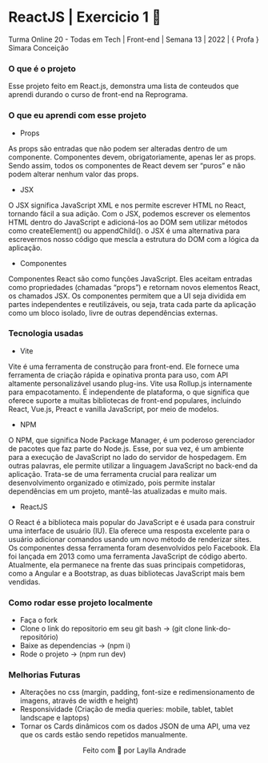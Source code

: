 #  ReactJS | Exercicio 1 🚀 

Turma Online 20 - Todas em Tech  | Front-end | Semana 13 | 2022 | { Profa } Simara Conceição

### O que é o projeto
Esse projeto feito em React.js, demonstra uma lista de conteudos que aprendi durando o curso de front-end na Reprograma.

### O que eu aprendi com esse projeto
* Props

As props são entradas que não podem ser alteradas dentro de um componente. Componentes devem, obrigatoriamente, apenas ler as props. Sendo assim, todos os componentes de React devem ser “puros” e não podem alterar nenhum valor das props.

* JSX

O JSX significa JavaScript XML e nos permite escrever HTML no React, tornando fácil a sua adição. Com o JSX, podemos escrever os elementos HTML dentro do JavaScript e adicioná-los ao DOM sem utilizar métodos como createElement() ou appendChild(). o JSX é uma alternativa para escrevermos nosso código que mescla a estrutura do DOM com a lógica da aplicação.

* Componentes

Componentes React são como funções JavaScript. Eles aceitam entradas como propriedades (chamadas “props”) e retornam novos elementos React, os chamados JSX. Os componentes permitem que a UI seja dividida em partes independentes e reutilizáveis, ou seja, trata cada parte da aplicação como um bloco isolado, livre de outras dependências externas.

### Tecnologia usadas

* Vite

Vite é uma ferramenta de construção para front-end. Ele fornece uma ferramenta de criação rápida e opinativa pronta para uso, com API altamente personalizável usando plug-ins. Vite usa Rollup.js internamente para empacotamento. É independente de plataforma, o que significa que oferece suporte a muitas bibliotecas de front-end populares, incluindo React, Vue.js, Preact e vanilla JavaScript, por meio de modelos.

* NPM

O NPM, que significa Node Package Manager, é um poderoso gerenciador de pacotes que faz parte do Node.js. Esse, por sua vez, é um ambiente para a execução de JavaScript no lado do servidor de hospedagem. Em outras palavras, ele permite utilizar a linguagem JavaScript no back-end da aplicação. Trata-se de uma ferramenta crucial para realizar um desenvolvimento organizado e otimizado, pois permite instalar dependências em um projeto, mantê-las atualizadas e muito mais. 

* ReactJS

O React é a biblioteca mais popular do JavaScript e é usada para construir uma interface de usuário (IU). Ela oferece uma resposta excelente para o usuário adicionar comandos usando um novo método de renderizar sites. Os componentes dessa ferramenta foram desenvolvidos pelo Facebook. Ela foi lançada em 2013 como uma ferramenta JavaScript de código aberto. Atualmente, ela permanece na frente das suas principais competidoras, como a Angular e a Bootstrap, as duas bibliotecas JavaScript mais bem vendidas.  

### Como rodar esse projeto localmente

* Faça o fork
* Clone o link do repositorio em seu git bash -> (git clone link-do-repositório)
* Baixe as dependencias -> (npm i)
* Rode o projeto -> (npm run dev)

### Melhorias Futuras

* Alterações no css (margin, padding, font-size e redimensionamento de imagens, através de width e height)
* Responsividade (Criação de media queries: mobile, tablet, tablet landscape e laptops)
* Tornar os Cards dinâmicos com os dados JSON de uma API, uma vez que os cards estão sendo repetidos manualmente.

<p align="center">
Feito com 💜 por Laylla Andrade
</p>
